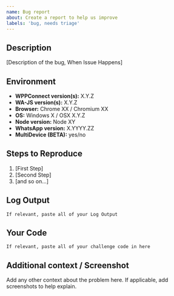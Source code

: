 ```yaml
---
name: Bug report
about: Create a report to help us improve
labels: 'bug, needs triage'
---
```


## Description

[Description of the bug, When Issue Happens]

## Environment

- **WPPConnect version(s):** X.Y.Z
- **WA-JS version(s):** X.Y.Z
- **Browser:** Chrome XX / Chromium XX
- **OS:** Windows X / OSX X.Y.Z
- **Node version:** Node XY
- **WhatsApp version:** X.YYYY.ZZ
- **MultiDevice (BETA):** yes/no

## Steps to Reproduce

1. [First Step]
2. [Second Step]
3. [and so on...]

## Log Output

```
If relevant, paste all of your Log Output
```

## Your Code

```
If relevant, paste all of your challenge code in here
```

## Additional context / Screenshot

Add any other context about the problem here. If applicable, add screenshots to help explain.
